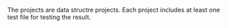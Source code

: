 The projects are data structre projects. Each project includes at least one test file for testing the result. 
